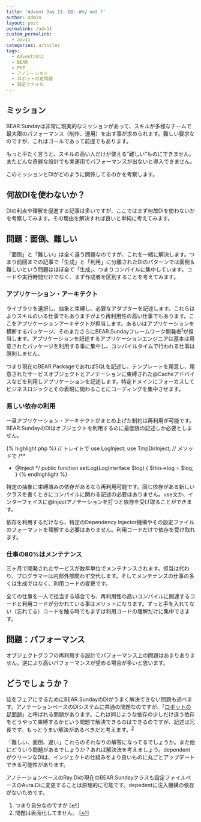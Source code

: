 ```yaml
---
title: 'Advent Day 11: DI: Why not ?'
author: admin
layout: post
permalink: /adv11
custom_permalink:
  - adv11
categories: articles
tags:
  - Advent2012
  - BEAR
  - PHP
  - アノテーション
  - ロボットの足問題
  - 設定ファイル
---
```


## ミッション

BEAR.Sundayは非常に現実的なミッションがあって、スキルが多様なチームで最大限のパフォーマンス（制作、運用）を出す事が求められます。難しい要求なのですが、これはゴールであって前提でもあります。

もっと平たく言うと、スキルの高い人だけが使える”難しい”ものにできません。  
またどんな奇麗な設計でも実運用でパフォーマンスが出ないと導入できません。

このミッションとDIがどのように関係してるのかを考察します。

## 何故DIを使わないか？

DIの利点や理解を促進する記事は多いですが、ここではまず何故DIを使わないかを考察してみます。その理由を解決すれば良いと単純に考えてみます。

## 問題：面倒、難しい

「面倒」と「難しい」は全く違う問題なのですが、これを一緒に解決します。つまり前回までの記事で「生成」と「利用」に分離されたDIのパターンでは面倒＆難しいという問題はほぼ全て「生成」、つまりコンパイルに集中しています。コードや実行時間だけでなく、まず作成者を区別することを考えてみます。

### アプリケーション・アーキテクト

ライブラリを選択し、抽象と束縛し、必要なアダプターを記述します。これらはよりスキルのいる仕事でもありますがより再利用性の高い仕事でもあります。ここをアプリケーションアーキテクトが担当します。あるいはアプリケーションを横断するパッケージ、そのまたさらにBEAR.Sundayフレームワーク開発者<sup><a href="#footnote_0_1465" id="identifier_0_1465" class="footnote-link footnote-identifier-link" title="つまり自分なのですが">1</a></sup>が担当します。アプリケーションを記述するアプリケーションエンジニアは基本は用意されたパッケージを利用する事に集中し、コンパイルタイムで行われる仕事は原則しません。

つまり現在のBEAR.PackageであればSQLを記述し、テンプレートを用意し、用意されたサービスオブジェクトとアノテーションに束縛された@Cacheアドバイスなどを利用しアプリケーションを記述します。特定ドメインにフォーカスしてビジネスロジックとその表現に関わることにコーディングを集中させます。

### 易しい依存の利用

一旦アプリケーション・アーキテクトがまとめ上げた制約は再利用が可能です。BEAR.SundayのDIはオブジェクトを利用するのに最低限の記述しか必要としません。

{% highlight php %}
// トレイトで
use LogInject;
use TmpDirInject;
// メソッドで
/**
 * @Inject
 */
public function setLog(LogInterface $log)
{
    $this->log = $log;
}
{% endhighlight %}

特定の抽象に束縛済みの依存があるなら再利用可能です。同じ依存がある新しいクラスを書くときにコンパイルに関わる記述の必要はありません。use文か、インターフェイスに@Injectアノテーションを打つと依存を受け取ることができます。

依存を利用するだけなら、特定のDependency Injector機構やその設定ファイルのフォーマットを理解する必要はありません。利用コードだけで依存を受け取れます。

### 仕事の80%はメンテナンス

三ヶ月で開発されたサービスが数年単位でメンテナンスされます。担当は代わり、プログラマーは内部外部問わず交代します。そしてメンテナンスの仕事の多くは生成ではなく、利用コードの変更です。

全ての仕事を一人で担当する場合でも、再利用性の高いコンパイルに関連するコードと利用コードが分かれている事はメリットになります。ずっと手を入れてない（忘れてる）コードを触る時でもまずは利用コードの理解だけに集中できます。

## 問題：パフォーマンス

オブジェクトグラフの再利用する設計でパフォーマンス上の問題はあまりありません。逆により高いパフォーマンスが望める場合が多いと思います。

## どうでしょうか？

話をフェアにするためにBEAR.SundayのDIがうまく解決できない問題も述べます。アノテーションベースのDIシステムに共通の問題なのですが、「[ロボットの足問題][1]」と呼ばれる問題があります。これは同じような依存の少しだけ違う依存をどうやって束縛するかという問題で解決できるのはできるのですが、記述は冗長です。もっとうまい解決があるべきだと考えます。<sup><a href="#footnote_1_1465" id="identifier_1_1465" class="footnote-link footnote-identifier-link" title="問題は表面化してません。">2</a></sup>

「難しい、面倒、遅い」これらのそれなりの解答になってるでしょうか。また他にどういう問題があるでしょうか？あれば解決法を考えましょう。dependentがクリーンなDIは、インジェクトの仕組みをより良いものに丸ごとアップデートできる可能性があります。

アノテーションベースのRay.Diの現在のBEAR.Sundayクラスも設定ファイルベースのAura.Diに変更することは原理的に可能です。depedentに注入機構の依存がないためです。

<ol class="footnotes">
  <li id="footnote_0_1465" class="footnote">
    つまり自分なのですが [<a href="#identifier_0_1465" class="footnote-link footnote-back-link">&#8617;</a>]
  </li>
  <li id="footnote_1_1465" class="footnote">
    問題は表面化してません。 [<a href="#identifier_1_1465" class="footnote-link footnote-back-link">&#8617;</a>]
  </li>
</ol>

 [1]: http://code.google.com/p/google-guice/wiki/FrequentlyAskedQuestions

